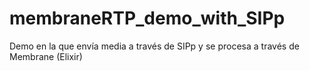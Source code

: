 # membraneRTP_demo_with_SIPp
Demo en la que envía media a través de SIPp y se procesa a través de Membrane (Elixir)
